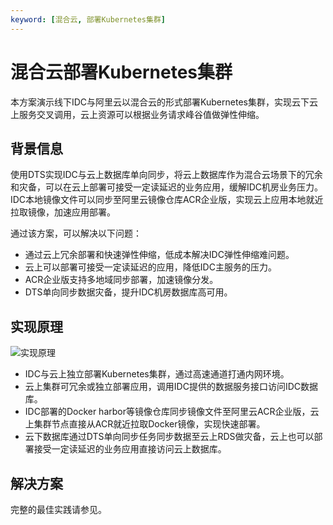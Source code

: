 ```yaml
---
keyword: [混合云, 部署Kubernetes集群]
---
```


# 混合云部署Kubernetes集群

本方案演示线下IDC与阿里云以混合云的形式部署Kubernetes集群，实现云下云上服务交叉调用，云上资源可以根据业务请求峰谷值做弹性伸缩。

## 背景信息

使用DTS实现IDC与云上数据库单向同步，将云上数据库作为混合云场景下的冗余和灾备，可以在云上部署可接受一定读延迟的业务应用，缓解IDC机房业务压力。IDC本地镜像文件可以同步至阿里云镜像仓库ACR企业版，实现云上应用本地就近拉取镜像，加速应用部署。

通过该方案，可以解决以下问题：

-   通过云上冗余部署和快速弹性伸缩，低成本解决IDC弹性伸缩难问题。
-   云上可以部署可接受一定读延迟的应用，降低IDC主服务的压力。
-   ACR企业版支持多地域同步部署，加速镜像分发。
-   DTS单向同步数据灾备，提升IDC机房数据库高可用。

## 实现原理

![实现原理](https://static-aliyun-doc.oss-accelerate.aliyuncs.com/assets/img/zh-CN/6063659951/p64330.png)

-   IDC与云上独立部署Kubernetes集群，通过高速通道打通内网环境。
-   云上集群可冗余或独立部署应用，调用IDC提供的数据服务接口访问IDC数据库。
-   IDC部署的Docker harbor等镜像仓库同步镜像文件至阿里云ACR企业版，云上集群节点直接从ACR就近拉取Docker镜像，实现快速部署。
-   云下数据库通过DTS单向同步任务同步数据至云上RDS做灾备，云上也可以部署接受一定读延迟的业务应用直接访问云上数据库。

## 解决方案

完整的最佳实践请参见。

